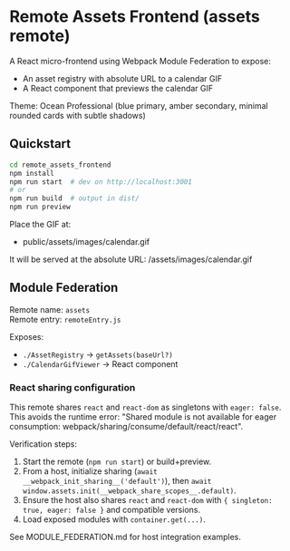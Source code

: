 # Remote Assets Frontend (assets remote)

A React micro-frontend using Webpack Module Federation to expose:
- An asset registry with absolute URL to a calendar GIF
- A React component that previews the calendar GIF

Theme: Ocean Professional (blue primary, amber secondary, minimal rounded cards with subtle shadows)

## Quickstart

```bash
cd remote_assets_frontend
npm install
npm run start  # dev on http://localhost:3001
# or
npm run build  # output in dist/
npm run preview
```

Place the GIF at:
- public/assets/images/calendar.gif

It will be served at the absolute URL:
/assets/images/calendar.gif

## Module Federation

Remote name: `assets`  
Remote entry: `remoteEntry.js`

Exposes:
- `./AssetRegistry` -> `getAssets(baseUrl?)`
- `./CalendarGifViewer` -> React component

### React sharing configuration

This remote shares `react` and `react-dom` as singletons with `eager: false`. This avoids the runtime error:
"Shared module is not available for eager consumption: webpack/sharing/consume/default/react/react".

Verification steps:
1) Start the remote (`npm run start`) or build+preview.
2) From a host, initialize sharing (`await __webpack_init_sharing__('default')`), then `await window.assets.init(__webpack_share_scopes__.default)`.
3) Ensure the host also shares `react` and `react-dom` with `{ singleton: true, eager: false }` and compatible versions.
4) Load exposed modules with `container.get(...)`.

See MODULE_FEDERATION.md for host integration examples.

